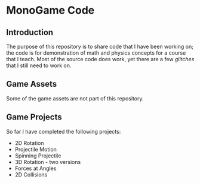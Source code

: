 # MonoGame Code

## Introduction
The purpose of this repository is to share code that I have been working on; the code is for demonstration of math and physics concepts for a course that I teach. Most of the source code does work, yet there are a few _glitches_ that I still need to work on.

## Game Assets
Some of the game assets are not part of this repository.

## Game Projects
So far I have completed the following projects:

* 2D Rotation
* Projectile Motion
* Spinning Projectile
* 3D Rotation - two versions
* Forces at Angles
* 2D Collisions
